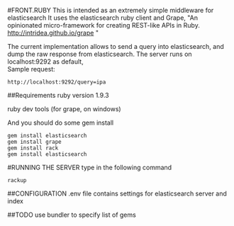 #FRONT.RUBY
This is intended as an extremely simple middleware for elasticsearch
It uses the elasticsearch ruby client and Grape, "An opinionated micro-framework for creating REST-like APIs in Ruby. 
http://intridea.github.io/grape "

The current implementation allows to send a query  into elasticsearch, and dump the raw response from elasticsearch.
The server runs on localhost:9292 as default,  
Sample request:

	http://localhost:9292/query=ipa

##Requirements
ruby version 1.9.3

ruby dev tools (for grape, on windows)

And you should do some gem install

    gem install elasticsearch
    gem install grape
    gem install rack
    gem install elasticsearch



#RUNNING THE SERVER
type in the following command

    
    rackup
##CONFIGURATION
.env file contains settings for elasticsearch server and index

 ##TODO
 use bundler to specify list of gems
